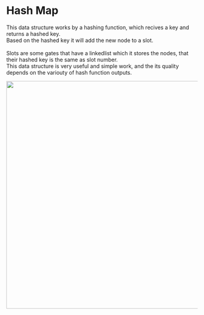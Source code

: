 # Hash Map

<p>
This data structure works by a hashing function, which recives a key and returns a hashed key. <br />
Based on the hashed key it will add the new node to a slot. <br /><br />
Slots are some gates that have a linkedlist which it stores the nodes, that their hashed key is the same as slot number. <br />
This data structure is very useful and simple work, and the its quality depends on the variouty of hash function outputs.
</p>

<img src="https://upload.wikimedia.org/wikipedia/commons/thumb/7/7d/Hash_table_3_1_1_0_1_0_0_SP.svg/1200px-Hash_table_3_1_1_0_1_0_0_SP.svg.png" width="600" />
